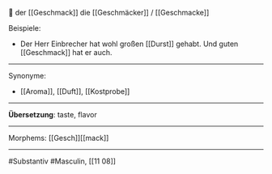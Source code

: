 🔵 der [[Geschmack]]
die [[Geschmäcker]] / [[Geschmacke]]

Beispiele:

- Der Herr Einbrecher hat wohl großen [[Durst]] gehabt. Und guten [[Geschmack]] hat er auch. 

---
Synonyme:
- [[Aroma]], [[Duft]], [[Kostprobe]]

---
**Übersetzung**: taste, flavor

---

Morphems:
[[Gesch]][[mack]]

---
#Substantiv #Masculin, [[11 08]]